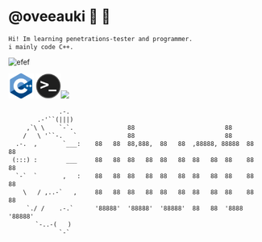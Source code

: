 # @oveeauki :penguin: :penguin:⠀⠀⠀
```
Hi! Im learning penetrations-tester and programmer.
i mainly code C++.
```
![efef](https://i.ibb.co/qNrjr3N/oveeauki.png)

<img src="https://raw.githubusercontent.com/github/explore/80688e429a7d4ef2fca1e82350fe8e3517d3494d/topics/cpp/cpp.png" width="50"> <img src="https://raw.githubusercontent.com/github/explore/80688e429a7d4ef2fca1e82350fe8e3517d3494d/topics/terminal/terminal.png" width="50"><img src="https://camo.githubusercontent.com/a0749e18786e64dcf16e7fc424fb029de5cebadc/68747470733a2f2f63646e2e6a7364656c6976722e6e65742f6e706d2f73696d706c652d69636f6e734076332f69636f6e732f646973636f72642e737667" width=45>
```
              .-.
        .-'``(|||)
     ,`\ \    `-`.               88                         88
    /   \ '``-.   `              88                         88
  .-.  ,       `___:    88   88  88,888,  88   88  ,88888, 88888  88   88
 (:::) :        ___     88   88  88   88  88   88  88   88  88    88   88
  `-`  `       ,   :    88   88  88   88  88   88  88   88  88    88   88
    \   / ,..-`   ,     88   88  88   88  88   88  88   88  88    88   88
     `./ /    .-.`      '88888'  '88888'  '88888'  88   88  '8888 '88888'
 ⠀⠀    `-..-(   )
              `-`

```

